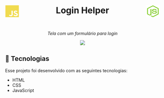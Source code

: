 <h1 align="center"><img align="left" height="40" width="45" src="https://github.com/devicons/devicon/blob/master/icons/javascript/javascript-plain.svg">
Login Helper<img align="right" height="40" width="45" src="https://github.com/devicons/devicon/blob/master/icons/nodejs/nodejs-original.svg"></h1>
<br>

<p align="center">
  <i>Tela com um formulário para login</i>
</p>

<p align="center">
<img src="http://img.shields.io/static/v1?label=STATUS&message=CONCLUIDO&color=blue&style=for-the-badge"/>
</p>



## 🚀 Tecnologias

Esse projeto foi desenvolvido com as seguintes tecnologias:

- HTML
- CSS
- JavaScript
